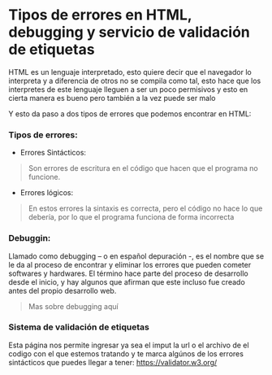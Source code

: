 # Tipos de errores en HTML, debugging y servicio de validación de etiquetas

HTML es un lenguaje interpretado, esto quiere decir que el navegador lo interpreta y a diferencia de otros no se compila como tal, esto hace que los interpretes de este lenguaje lleguen a ser un poco permisivos y esto en cierta manera es bueno pero también a la vez puede ser malo

Y esto da paso a dos tipos de errores que podemos encontrar en HTML:

### Tipos de errores:

* Errores Sintácticos: 
> Son errores de escritura en el código que hacen que el programa no funcione.

* Errores lógicos:
> En estos errores la sintaxis es correcta, pero el código no hace lo que debería, por lo que el programa funciona de forma incorrecta

### Debuggin:
Llamado como debugging – o en español depuración -, es el nombre que se le da al proceso de encontrar y eliminar los errores que pueden cometer softwares y hardwares. El término hace parte del proceso de desarrollo desde el inicio, y hay algunos que afirman que este incluso fue creado antes del propio desarrollo web.
>Mas sobre debugging aquí


### Sistema de validación de etiquetas
Esta página nos permite ingresar ya sea el imput la url o el archivo de el codigo con el que estemos tratando y te marca algúnos de los errores sintácticos que puedes llegar a tener:
https://validator.w3.org/